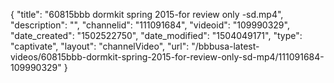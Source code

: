 {
    "title": "60815bbb dormkit spring 2015-for review only -sd.mp4",
    "description": "",
    "channelid": "111091684",
    "videoid": "109990329",
    "date_created": "1502522750",
    "date_modified": "1504049171",
    "type": "captivate",
    "layout": "channelVideo",
    "url": "\/bbbusa-latest-videos\/60815bbb-dormkit-spring-2015-for-review-only-sd-mp4\/111091684-109990329"
}